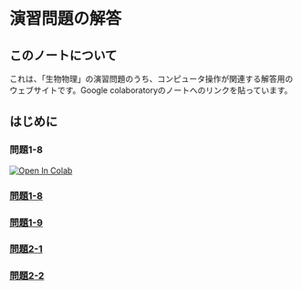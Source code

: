 # 演習問題の解答

## このノートについて

これは、「生物物理」の演習問題のうち、コンピュータ操作が関連する解答用のウェブサイトです。Google colaboratoryのノートへのリンクを貼っています。

## はじめに

### 問題1-8
[![Open In Colab](https://colab.research.google.com/assets/colab-badge.svg)](https://colab.research.google.com/drive/18LLAeqwjtwqxAV-qh5Z7Ko0SJYKNUjB2?usp=sharing)
### [問題1-8](https://colab.research.google.com/drive/18LLAeqwjtwqxAV-qh5Z7Ko0SJYKNUjB2?usp=sharing)
### [問題1-9](https://colab.research.google.com/drive/1S3nemObiVCUxoDvlzMtk1Avdqh_Y36VS?usp=sharing)
### [問題2-1](https://colab.research.google.com/drive/10mf_Er5uJR6gu0-tpShAHEbCdevg_0FL?usp=sharing)
### [問題2-2](https://colab.research.google.com/drive/1ArmxTEOI-wjOI5rb5ENKZjaorag8fuSV?usp=sharing)

